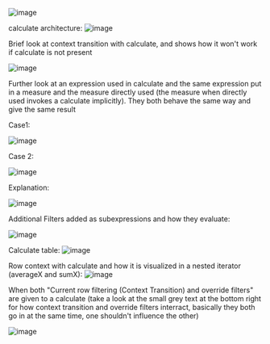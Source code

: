 ![image](https://github.com/dinesh0430/notes-for-learning/assets/32917000/5096bea4-13fc-4cc6-8b87-203261226413)



calculate architecture:
![image](https://github.com/dinesh0430/notes-for-learning/assets/32917000/cb01f037-60b5-44e5-9704-1c1bf6c0ef9b)



Brief look at context transition with calculate, and shows how it won't work if calculate is not present


![image](https://github.com/dinesh0430/notes-for-learning/assets/32917000/0a0a1890-e077-4a08-9e7c-0263231951b0)



Further look at an expression used in calculate and the same expression put in a measure and the measure directly used (the measure when directly used invokes a calculate implicitly). They both behave the same way and give the same result

Case1:

![image](https://github.com/dinesh0430/notes-for-learning/assets/32917000/0ef6f400-e312-4862-86ab-031906ca2d5e)


Case 2:

![image](https://github.com/dinesh0430/notes-for-learning/assets/32917000/d8ef3694-f203-4792-aa96-c1f645c32189)

Explanation:

![image](https://github.com/dinesh0430/notes-for-learning/assets/32917000/d693f269-1afb-47e8-aee8-3c8c0c257f42)



Additional Filters added as subexpressions and how they evaluate:

![image](https://github.com/dinesh0430/notes-for-learning/assets/32917000/1b0240ff-dcdd-49a0-8446-04fefaaac31f)

Calculate table:
![image](https://github.com/dinesh0430/notes-for-learning/assets/32917000/c2c5e086-50d6-465a-9883-ebab3fecb79f)


Row context with calculate and how it is visualized in a nested iterator (averageX and sumX):
![image](https://github.com/dinesh0430/notes-for-learning/assets/32917000/7fdc0b8b-85dd-4e22-86d7-2a0e0ed5ebfd)


When both "Current row filtering (Context Transition) and override filters" are given to a calculate (take a look at the small grey text at the bottom right for how context transition and override filters interract, basically they both go in at the same time, one shouldn't influence the other)

![image](https://github.com/dinesh0430/notes-for-learning/assets/32917000/431dfd22-93e4-42d9-88e4-57e78f52e4f5)

